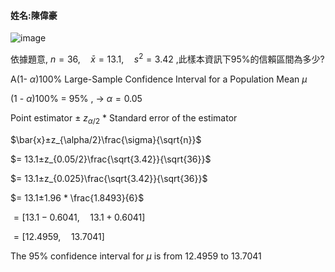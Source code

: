 #### 姓名:陳偉豪

![image](https://github.com/user-attachments/assets/63fa32f7-8b70-4783-8ea8-5c8016e8b3bf)  

依據題意, $n=36,\quad \bar x =13.1,\quad  s^2 = 3.42$ ,此樣本資訊下95%的信賴區間為多少?

A(1- $\alpha$)100% Large-Sample Confidence Interval for a Population Mean $\mu$  

(1 - $\alpha$)100% = 95%  , $\rightarrow$   $\alpha = 0.05$  

Point estimator ± $z_{\alpha/2}$ * Standard error of the estimator

$\bar{x}±z_{\alpha/2}\frac{\sigma}{\sqrt{n}}$

$= 13.1±z_{0.05/2}\frac{\sqrt{3.42}}{\sqrt{36}}$

$= 13.1±z_{0.025}\frac{\sqrt{3.42}}{\sqrt{36}}$ 

$= 13.1±1.96 * \frac{1.8493}{6}$

$= [13.1-0.6041  ,\quad  13.1+0.6041  ]$  

$= [12.4959 ,\quad  13.7041  ]$

The 95% confidence interval for $\mu$ is from 12.4959 to 13.7041
